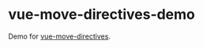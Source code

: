 # vue-move-directives-demo

Demo for [vue-move-directives](https://npmjs.org/package/vue-move-directives).
